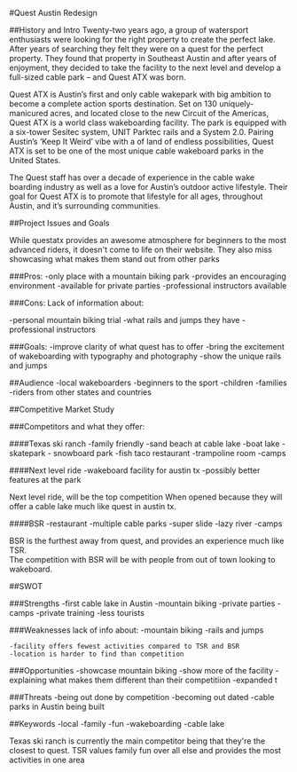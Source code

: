 #Quest Austin Redesign

##History and Intro
Twenty-two years ago, a group of watersport enthusiasts were looking for the right
property to create the perfect lake. After years of searching they felt they were on
a quest for the perfect property. They found that property in Southeast Austin and after
years of enjoyment, they decided to take the facility to the next level and develop a
full-sized cable park – and Quest ATX was born.

Quest ATX is Austin’s first and only cable wakepark with big ambition to become a complete
action sports destination. Set on 130 uniquely-manicured acres, and located close to the new
Circuit of the Americas, Quest ATX is a world class wakeboarding facility. The park is equipped
with a six-tower Sesitec system, UNIT Parktec rails and a System 2.0. Pairing Austin’s ‘Keep It
Weird’ vibe with a of land of endless possibilities, Quest ATX is set to be one of the most unique 
cable wakeboard parks in the United States.

The Quest staff has over a decade of experience in the cable wake boarding industry as well
as a love for Austin’s outdoor active lifestyle. Their goal for Quest ATX is to promote that
lifestyle for all ages, throughout Austin, and it’s surrounding communities.

##Project Issues and Goals

While questatx provides an awesome atmosphere for beginners to the most advanced riders, it doesn't
come to life on their website. They also miss showcasing what makes them stand out from other parks 
 
###Pros: 
-only place with a mountain biking park
-provides an encouraging environment 
-available for private parties
-professional instructors available 

###Cons:
Lack of information about:

-personal mountain biking trial
-what rails and jumps they have 
-professional instructors
        
###Goals:
-improve clarity of what quest has to offer
-bring the excitement of wakeboarding with typography and photography
-show the unique rails and jumps 

##Audience
    -local wakeboarders
    -beginners to the sport 
    -children
    -families
    -riders from other states and countries


##Competitive Market Study

###Competitors and what they offer:  

####Texas ski ranch
      -family friendly
      -sand beach at cable lake
      -boat lake
      -skatepark
      - snowboard park
      -fish taco restaurant
      -trampoline room
      -camps

####Next level ride
     -wakeboard facility for austin tx 
     -possibly better features at the park

Next level ride, will be the top competition 
When opened because they will offer a cable lake much like quest in austin tx. 


####BSR
  -restaurant 
  -multiple cable parks
  -super slide
  -lazy river
  -camps

BSR is the furthest away from quest, and  provides an experience much like TSR.  
The competition with BSR will be with people from out of town looking to wakeboard. 


##SWOT

###Strengths
	-first cable lake in Austin
	-mountain biking
	-private parties
	-camps
	-private training
	-less tourists

###Weaknesses
	lack of info about: 
	-mountain biking
	-rails and jumps
	

	-facility offers fewest activities compared to TSR and BSR
	-location is harder to find than competition


###Opportunities
	-showcase mountain biking 
	-show more of the facility
	-explaining what makes them different than their competitiion
	-expanded t



###Threats
	-being out done by competition
	-becoming out dated
	-cable parks in Austin being built


##Keywords
	-local
	-family
	-fun
	-wakeboarding
	-cable lake

	
	



















   
Texas ski ranch is currently the main competitor being that they're the closest to quest. TSR values family fun over all else and provides the most activities in one area
